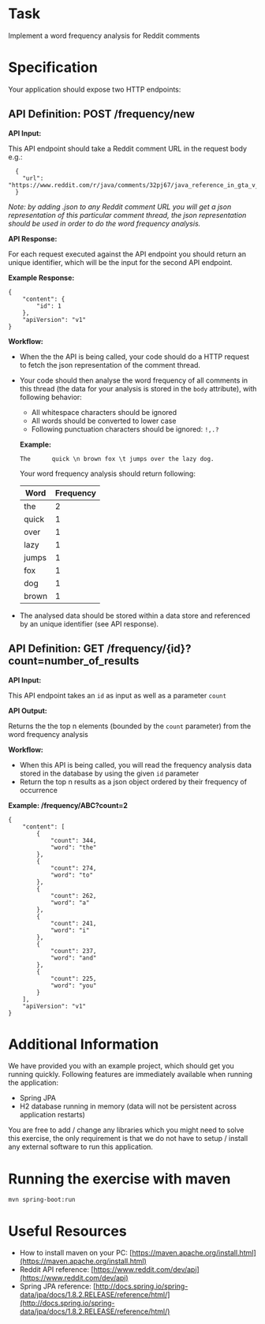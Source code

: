 Task
====

Implement a word frequency analysis for Reddit comments


Specification
=============

Your application should expose two HTTP endpoints:


API Definition: POST /frequency/new
----------------------------------

__API Input:__ 

This API endpoint should take a Reddit comment URL in the request body e.g.: 

```
  {
    "url": "https://www.reddit.com/r/java/comments/32pj67/java_reference_in_gta_v_beautiful/.json"
  }
```
    

*Note: by adding .json to any Reddit comment URL you will get a json representation of this particular comment thread, the json representation should be used in order to do the word frequency analysis.* 
 
__API Response:__
 
For each request executed against the API endpoint you should return an unique identifier, which will be the input for the second API endpoint.
 
__Example Response:__
```
{
    "content": {
        "id": 1
    },
    "apiVersion": "v1"
}
```
 
__Workflow:__

* When the the API is being called, your code should do a HTTP request to fetch the json representation of the comment thread.
* Your code should then analyse the word frequency of all comments in this thread (the data for your analysis is stored in the ```body``` attribute), with following behavior: 
     
    * All whitespace characters should be ignored
    * All words should be converted to lower case
    * Following punctuation characters should be ignored: ```!,.?```   
  
    __Example:__
          
    ```The      quick \n brown fox \t jumps over the lazy dog.```  
    
    Your word frequency analysis should return following: 
    
    | Word        | Frequency  | 
    | ------------|------------|
    | the         | 2          |
    | quick       | 1          |
    | over        | 1          |
    | lazy        | 1          |
    | jumps       | 1          |
    | fox         | 1          |
    | dog         | 1          |
    | brown       | 1          |    

* The analysed data should be stored within a data store and referenced by an unique identifier (see API response).  


API Definition: GET /frequency/{id}?count=number_of_results
----------------------------------

__API Input:__ 

This API endpoint takes an ```id``` as input as well as a parameter ```count```  

__API Output:__

Returns the the top n elements (bounded by the ```count``` parameter) from the word frequency analysis
    
__Workflow:__
    
* When this API is being called, you will read the frequency analysis data stored in the database by using the given ```id``` parameter
* Return the top n results as a json object ordered by their frequency of occurrence

__Example: /frequency/ABC?count=2__

```
{
    "content": [
        {
            "count": 344,
            "word": "the"
        },
        {
            "count": 274,
            "word": "to"
        },
        {
            "count": 262,
            "word": "a"
        },
        {
            "count": 241,
            "word": "i"
        },
        {
            "count": 237,
            "word": "and"
        },
        {
            "count": 225,
            "word": "you"
        }
    ],
    "apiVersion": "v1"
}
```
    

Additional Information
======================

We have provided you with an example project, which should get you running quickly. Following features are immediately available when running the application: 
 
* Spring JPA
* H2 database running in memory (data will not be persistent across application restarts)

You are free to add / change any libraries which you might need to solve this exercise, the only requirement is that we do not have to setup / install any external software to run this application.    


Running the exercise with maven
===============================
 
    mvn spring-boot:run


Useful Resources
================

- How to install maven on your PC: [https://maven.apache.org/install.html](https://maven.apache.org/install.html)
- Reddit API reference: [https://www.reddit.com/dev/api](https://www.reddit.com/dev/api)
- Spring JPA reference: [http://docs.spring.io/spring-data/jpa/docs/1.8.2.RELEASE/reference/html/](http://docs.spring.io/spring-data/jpa/docs/1.8.2.RELEASE/reference/html/) 
